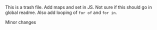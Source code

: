 This is a trash file.
Add maps and set in JS. Not sure if this should go in global readme. Also add looping of `for of` and `for in`.

Minor changes